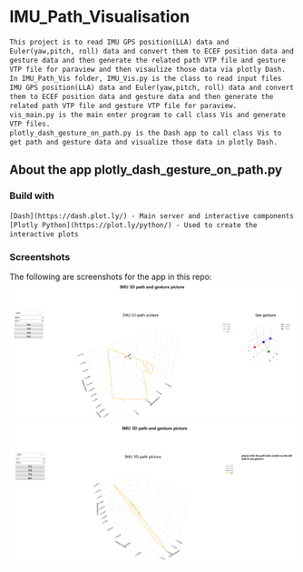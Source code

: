 # IMU_Path_Visualisation
    This project is to read IMU GPS position(LLA) data and Euler(yaw,pitch, roll) data and convert them to ECEF position data and gesture data and then generate the related path VTP file and gesture VTP file for paraview and then visaulize those data via plotly Dash.
    In IMU_Path_Vis folder, IMU_Vis.py is the class to read input files IMU GPS position(LLA) data and Euler(yaw,pitch, roll) data and convert them to ECEF position data and gesture data and then generate the related path VTP file and gesture VTP file for paraview.
    vis_main.py is the main enter program to call class Vis and generate VTP files.
    plotly_dash_gesture_on_path.py is the Dash app to call class Vis to get path and gesture data and visualize those data in plotly Dash.

## About the app plotly_dash_gesture_on_path.py

### Build with
    [Dash](https://dash.plot.ly/) - Main server and interactive components
    [Plotly Python](https://plot.ly/python/) - Used to create the interactive plots
    
### Screentshots
The following are screenshots for the app in this repo:
![picture1](https://github.com/LizzieDeng/IMU_Path_Visualisation/blob/master/Screenshots/picture1.png)
![picture2](https://github.com/LizzieDeng/IMU_Path_Visualisation/blob/master/Screenshots/picture2.png)
